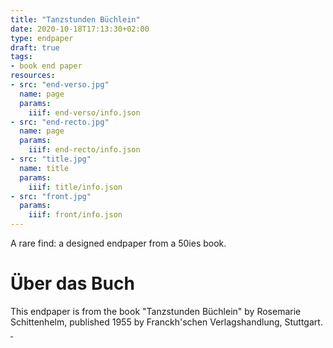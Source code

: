 ```yaml
---
title: "Tanzstunden Büchlein"
date: 2020-10-18T17:13:30+02:00
type: endpaper
draft: true
tags:
- book end paper
resources:
- src: "end-verso.jpg"
  name: page
  params:
    iiif: end-verso/info.json
- src: "end-recto.jpg"
  name: page
  params:
    iiif: end-recto/info.json
- src: "title.jpg"
  name: title
  params:
    iiif: title/info.json
- src: "front.jpg"
  params:
    iiif: front/info.json
---
```


A rare find: a designed endpaper from a 50ies book.

# Über das Buch

This endpaper is from the book "Tanzstunden Büchlein" by Rosemarie Schittenhelm, published 1955 by Franckh'schen Verlagshandlung, Stuttgart. <a class="worldcat" href="http://www.worldcat.org/oclc/73736770">&nbsp;</a>
